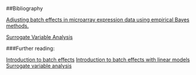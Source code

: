 
##Bibliography

[Adjusting batch effects in microarray expression data using empirical Bayes methods.](http://biostatistics.oxfordjournals.org/content/8/1/118.abstract)

[Surrogate Variable Analysis](http://www.pnas.org/content/105/48/18718.full])

###Further reading:

[Introduction to batch effects](http://www.nature.com/nrg/journal/v11/n10/abs/nrg2825.html)
[Introduction to batch effects with linear models](http://biostatistics.oxfordjournals.org/content/8/1/118.abstract)
[Surrogate variable analysis](http://journals.plos.org/plosgenetics/article?id=10.1371/journal.pgen.0030161)
